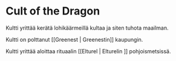 # Cult of the Dragon
Kultti yrittää kerätä lohikäärmeillä kultaa ja siten tuhota maailman.

Kultti on polttanut [[Greenest | Greenestin]] kaupungin.

Kultti yrittää aloittaa rituaalin [[Elturel | Elturelin ]] pohjoismetsissä.